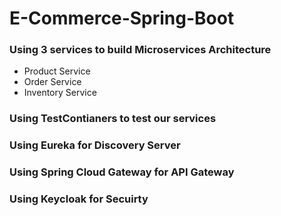 # E-Commerce-Spring-Boot

### Using 3 services to build Microservices Architecture
- Product Service
- Order Service
- Inventory Service

### Using TestContianers to test our services
### Using Eureka for Discovery Server
### Using Spring Cloud Gateway for API Gateway
### Using Keycloak for Secuirty
